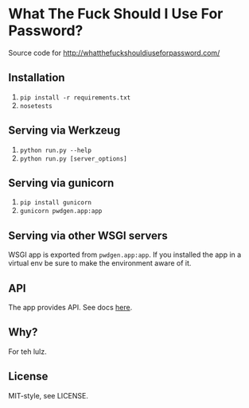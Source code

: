 What The Fuck Should I Use For Password?
=

Source code for http://whatthefuckshouldiuseforpassword.com/

Installation
-
1. `pip install -r requirements.txt`
1. `nosetests`

Serving via Werkzeug
-
1. `python run.py --help`
1. `python run.py [server_options]`

Serving via gunicorn
-
1. `pip install gunicorn`
1. `gunicorn pwdgen.app:app`

Serving via other WSGI servers
-
WSGI app is exported from `pwdgen.app:app`. If you installed the app in a virtual env be sure to make the environment aware of it.

API
-
The app provides API. See docs [here](https://gist.github.com/1517544).

Why?
-
For teh lulz.

License
-
MIT-style, see LICENSE.
